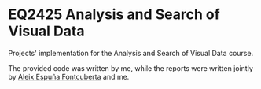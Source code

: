 # EQ2425 Analysis and Search of Visual Data

Projects' implementation for the Analysis and Search of Visual Data course. 

The provided code was written by me, while the reports were written jointly by [Aleix Espuña Fontcuberta](https://github.com/AleixEF) and me.

